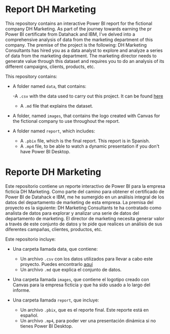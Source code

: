 # Report DH Marketing

This repository contains an interactive Power BI report for the fictional company DH Marketing. As part of the journey towards earning the pr Power BI certificate from Datahack and IBM, I've delved into a comprehensive analysis of data from the marketing department of this company. The premise of the project is the following: DH Marketing Consultants has hired you as a data analyst to explore and analyze a series of data from the marketing department. The marketing director needs to generate value through this dataset and requires you to do an analysis of its different campaigns, clients, products, etc. 

This repository contains:

- A folder named `data`, that contains:

    -A `.csv` with the data used to carry out this project. It can be found [here](https://www.kaggle.com/datasets/rodsaldanha/arketing-campaign?resource=download)
    - A `.md` file that explains the dataset.

- A folder, named `images`, that contains the logo created with Canvas for the fictional company to use throughout the report.

- A folder named `report`, which includes:
    - A `.pbix` file, which is the final report. This report is in Spanish. 
    - A `.mp4` file, to be able to watch a dynamic presentation if you don't have Power BI Desktop.



# Reporte DH Marketing

Este repositorio contiene un reporte interactivo de Power BI para la empresa ficticia DH Marketing. Como parte del camino para obtener el certificado de Power BI de Datahack e IBM, me he sumergido en un análisis integral de los datos del departamento de marketing de esta empresa. La premisa del proyecto es la siguiente: DH Marketing Consultants te ha contratado como analista de datos para explorar y analizar una serie de datos del departamento de marketing. El director de marketing necesita generar valor a través de este conjunto de datos y te pide que realices un análisis de sus diferentes campañas, clientes, productos, etc.

Este repositorio incluye:

- Una carpeta llamada data, que contiene:

    - Un archivo `.csv` con los datos utilizados para llevar a cabo este proyecto. Puedes encontrarlo [aquí](https://www.kaggle.com/datasets/rodsaldanha/arketing-campaign?resource=download)
    - Un archivo `.md` que explica el conjunto de datos.

- Una carpeta llamada `images`, que contiene el logotipo creado con Canvas para la empresa ficticia y que ha sido usado a lo largo del informe.

- Una carpeta llamada `report`, que incluye:

    - Un archivo `.pbix`, que es el reporte final. Este reporte está en español.
    - Un archivo `.mp4`, para poder ver una presentación dinámica si no tienes Power BI Desktop.



